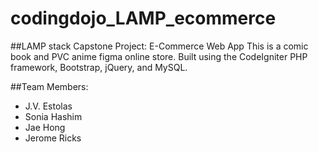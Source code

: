 # codingdojo_LAMP_ecommerce
##LAMP stack Capstone Project: E-Commerce Web App
This is a comic book and PVC anime figma online store.
Built using the CodeIgniter PHP framework, Bootstrap, jQuery, and MySQL.

##Team Members: 
* J.V. Estolas
* Sonia Hashim
* Jae Hong
* Jerome Ricks
